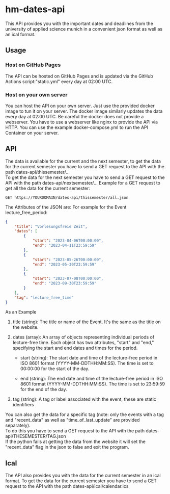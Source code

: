 # hm-dates-api
This API provides you with the important dates and deadlines from the university of applied science munich in a convenient json format as well as an ical format.

## Usage
### Host on GitHub Pages
The API can be hosted on GitHub Pages and is updated via the GitHub Actions script:"static.yml" every day at 02:00 UTC.
### Host on your own server
You can host the API on your own server. Just use the provided docker image to tun it on your server.
The docker image similarly updates the data every day at 02:00 UTC.
Be careful the docker does not provide a webserver. You have to use a webserver like nginx to provide the API via HTTP.
You can use the example docker-compose.yml to run the API Container on your server.

## API
The data is available for the current and the next semester, to get the data for the current semester you have to send a GET request to the API with the path dates-api/thissemester/... \
To get the data for the next semester you have to send a GET request to the API with the path dates-api/nextsemester/...
Example for a GET request to get all the data for the current semester:
```http
GET https://YOURDOMAIN/dates-api/thissemester/all.json
```
The Attributes of the JSON are: For example for the Event lecture_free_period:
```json
{
    "title": "Vorlesungsfreie Zeit",
    "dates": [
        {
            "start": "2023-04-06T00:00:00",
            "end": "2023-04-11T23:59:59"
        },
        {
            "start": "2023-05-26T00:00:00",
            "end": "2023-05-30T23:59:59"
        },
        {
            "start": "2023-07-08T00:00:00",
            "end": "2023-09-30T23:59:59"
        }
    ],
    "tag": "lecture_free_time"
}
```

As an Example 

1. title (string): The title or name of the Event. It's the same as the title on the website. 

2. dates (array): An array of objects representing individual periods of lecture-free time. Each object has two attributes, "start" and "end," specifying the start and end dates and times for the period.

   * start (string): The start date and time of the lecture-free period in ISO 8601 format (YYYY-MM-DDTHH:MM:SS). The time is set to 00:00:00 for the start of the day.

   * end (string): The end date and time of the lecture-free period in ISO 8601 format (YYYY-MM-DDTHH:MM:SS). The time is set to 23:59:59 for the end of the day.

3. tag (string): A tag or label associated with the event, these are static identifiers 

You can also get the data for a specific tag (note: only the events with a tag and "recent_data" as well as "time_of_last_update" are provided separately). \
To do this you have to send a GET request to the API with the path dates-api/THESEMESTER/TAG.json \
If the python fails at getting the data from the website it will set the "recent_data" flag in the json to false and exit the program.
## Ical
The API also provides you with the data for the current semester in an ical format.
To get the data for the current semester you have to send a GET request to the API with the path dates-api/ical/calendar.ics
